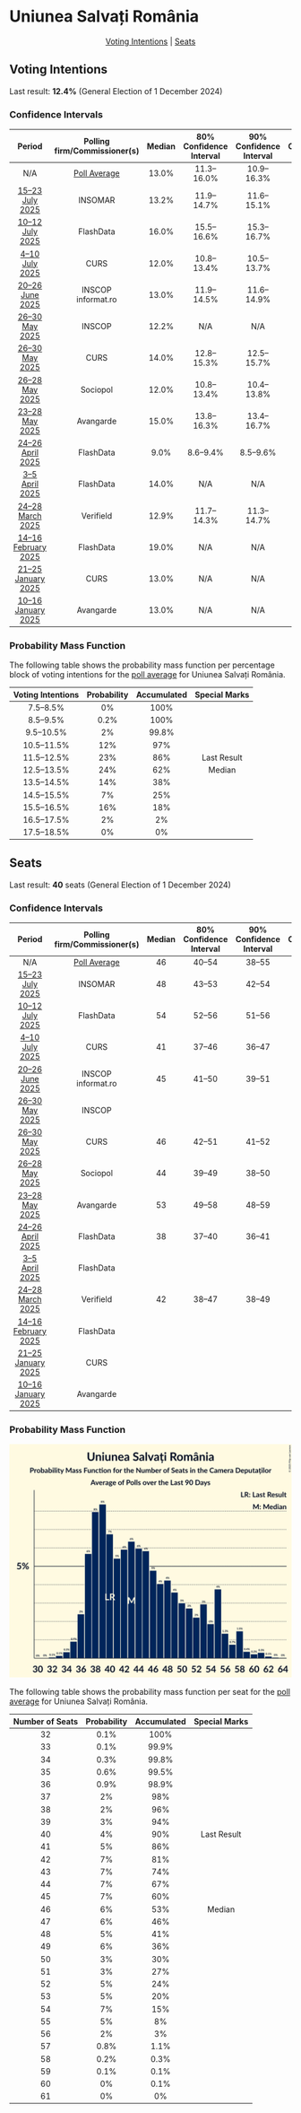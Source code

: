 # Uniunea Salvați România

<p align="center"><a href="#voting-intentions">Voting Intentions</a> | <a href="#seats">Seats</a></p>

## Voting Intentions

Last result: **12.4%** (General Election of 1 December 2024)

### Confidence Intervals

| Period     | Polling firm/Commissioner(s) | Median | 80% Confidence Interval | 90% Confidence Interval | 95% Confidence Interval | 99% Confidence Interval |
|:----------:|:----------------:|:-----------:|:-----------------------:|:-----------------------:|:-----------------------:|:-----------------------:|
| N/A | [Poll Average](average.html) | 13.0% | 11.3–16.0% | 10.9–16.3% | 10.5–16.5% | 9.9–16.8% |
| [15–23 July 2025](2025-07-23-INSOMAR.html) | INSOMAR | 13.2% | 11.9–14.7% | 11.6–15.1% | 11.3–15.5% | 10.7–16.2% |
| [10–12 July 2025](2025-07-12-FlashData.html) | FlashData | 16.0% | 15.5–16.6% | 15.3–16.7% | 15.2–16.9% | 14.9–17.1% |
| [4–10 July 2025](2025-07-10-CURS.html) | CURS | 12.0% | 10.8–13.4% | 10.5–13.7% | 10.2–14.1% | 9.6–14.8% |
| [20–26 June 2025](2025-06-26-INSCOP.html) | INSCOP <br> informat.ro | 13.0% | 11.9–14.5% | 11.6–14.9% | 11.3–15.2% | 10.7–15.9% |
| [26–30 May 2025](2025-05-30-INSCOP.html) | INSCOP | 12.2% | N/A | N/A | N/A | N/A |
| [26–30 May 2025](2025-05-30-CURS.html) | CURS | 14.0% | 12.8–15.3% | 12.5–15.7% | 12.2–16.0% | 11.6–16.6% |
| [26–28 May 2025](2025-05-28-Sociopol.html) | Sociopol | 12.0% | 10.8–13.4% | 10.4–13.8% | 10.1–14.2% | 9.6–14.9% |
| [23–28 May 2025](2025-05-28-Avangarde.html) | Avangarde | 15.0% | 13.8–16.3% | 13.4–16.7% | 13.2–17.1% | 12.6–17.7% |
| [24–26 April 2025](2025-04-26-FlashData.html) | FlashData | 9.0% | 8.6–9.4% | 8.5–9.6% | 8.4–9.7% | 8.2–9.9% |
| [3–5 April 2025](2025-04-05-FlashData.html) | FlashData | 14.0% | N/A | N/A | N/A | N/A |
| [24–28 March 2025](2025-03-28-Verifield.html) | Verifield | 12.9% | 11.7–14.3% | 11.3–14.7% | 11.1–15.0% | 10.5–15.7% |
| [14–16 February 2025](2025-02-16-FlashData.html) | FlashData | 19.0% | N/A | N/A | N/A | N/A |
| [21–25 January 2025](2025-01-25-CURS.html) | CURS | 13.0% | N/A | N/A | N/A | N/A |
| [10–16 January 2025](2025-01-16-Avangarde.html) | Avangarde | 13.0% | N/A | N/A | N/A | N/A |

### Probability Mass Function

The following table shows the probability mass function per percentage block of voting intentions for the [poll average](average.html) for Uniunea Salvați România.

| Voting Intentions | Probability | Accumulated | Special Marks |
|:-----------------:|:-----------:|:-----------:|:-------------:|
| 7.5–8.5% | 0% | 100% |  |
| 8.5–9.5% | 0.2% | 100% |  |
| 9.5–10.5% | 2% | 99.8% |  |
| 10.5–11.5% | 12% | 97% |  |
| 11.5–12.5% | 23% | 86% | Last Result |
| 12.5–13.5% | 24% | 62% | Median |
| 13.5–14.5% | 14% | 38% |  |
| 14.5–15.5% | 7% | 25% |  |
| 15.5–16.5% | 16% | 18% |  |
| 16.5–17.5% | 2% | 2% |  |
| 17.5–18.5% | 0% | 0% |  |


## Seats

Last result: **40** seats (General Election of 1 December 2024)

### Confidence Intervals

| Period     | Polling firm/Commissioner(s) | Median | 80% Confidence Interval | 90% Confidence Interval | 95% Confidence Interval | 99% Confidence Interval |
|:----------:|:----------------:|:------:|:-----------------------:|:-----------------------:|:-----------------------:|:-----------------------:|
| N/A | [Poll Average](average.html) | 46 | 40–54 | 38–55 | 37–56 | 34–57 |
| [15–23 July 2025](2025-07-23-INSOMAR.html) | INSOMAR | 48 | 43–53 | 42–54 | 41–55 | 39–58 |
| [10–12 July 2025](2025-07-12-FlashData.html) | FlashData | 54 | 52–56 | 51–56 | 51–57 | 50–58 |
| [4–10 July 2025](2025-07-10-CURS.html) | CURS | 41 | 37–46 | 36–47 | 35–48 | 33–51 |
| [20–26 June 2025](2025-06-26-INSCOP.html) | INSCOP <br> informat.ro | 45 | 41–50 | 39–51 | 38–52 | 37–55 |
| [26–30 May 2025](2025-05-30-INSCOP.html) | INSCOP |  |  |  |  |  |
| [26–30 May 2025](2025-05-30-CURS.html) | CURS | 46 | 42–51 | 41–52 | 40–53 | 38–55 |
| [26–28 May 2025](2025-05-28-Sociopol.html) | Sociopol | 44 | 39–49 | 38–50 | 37–52 | 35–54 |
| [23–28 May 2025](2025-05-28-Avangarde.html) | Avangarde | 53 | 49–58 | 48–59 | 47–61 | 45–62 |
| [24–26 April 2025](2025-04-26-FlashData.html) | FlashData | 38 | 37–40 | 36–41 | 36–41 | 35–42 |
| [3–5 April 2025](2025-04-05-FlashData.html) | FlashData |  |  |  |  |  |
| [24–28 March 2025](2025-03-28-Verifield.html) | Verifield | 42 | 38–47 | 38–49 | 37–50 | 36–52 |
| [14–16 February 2025](2025-02-16-FlashData.html) | FlashData |  |  |  |  |  |
| [21–25 January 2025](2025-01-25-CURS.html) | CURS |  |  |  |  |  |
| [10–16 January 2025](2025-01-16-Avangarde.html) | Avangarde |  |  |  |  |  |

### Probability Mass Function

![Graph with seats probability mass function not yet produced](average-seats-pmf-uniuneasalvațiromânia.png "Seats Probability Mass Function")

The following table shows the probability mass function per seat for the [poll average](average.html) for Uniunea Salvați România.

| Number of Seats | Probability | Accumulated | Special Marks |
|:---------------:|:-----------:|:-----------:|:-------------:|
| 32 | 0.1% | 100% |  |
| 33 | 0.1% | 99.9% |  |
| 34 | 0.3% | 99.8% |  |
| 35 | 0.6% | 99.5% |  |
| 36 | 0.9% | 98.9% |  |
| 37 | 2% | 98% |  |
| 38 | 2% | 96% |  |
| 39 | 3% | 94% |  |
| 40 | 4% | 90% | Last Result |
| 41 | 5% | 86% |  |
| 42 | 7% | 81% |  |
| 43 | 7% | 74% |  |
| 44 | 7% | 67% |  |
| 45 | 7% | 60% |  |
| 46 | 6% | 53% | Median |
| 47 | 6% | 46% |  |
| 48 | 5% | 41% |  |
| 49 | 6% | 36% |  |
| 50 | 3% | 30% |  |
| 51 | 3% | 27% |  |
| 52 | 5% | 24% |  |
| 53 | 5% | 20% |  |
| 54 | 7% | 15% |  |
| 55 | 5% | 8% |  |
| 56 | 2% | 3% |  |
| 57 | 0.8% | 1.1% |  |
| 58 | 0.2% | 0.3% |  |
| 59 | 0.1% | 0.1% |  |
| 60 | 0% | 0.1% |  |
| 61 | 0% | 0% |  |


